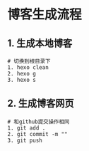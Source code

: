 # 博客生成流程
## 1. 生成本地博客
```shell
# 切换到根目录下
1. hexo clean
2. hexo g
3. hexo s
```
## 2. 生成博客网页
```shell
# 和github提交操作相同
1. git add .
2. git commit -m ""
3. git push
```